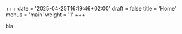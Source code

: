 +++
date = '2025-04-25T16:19:46+02:00'
draft = false
title = 'Home'
menus = 'main'
weight = '1'
+++

bla